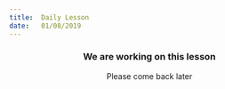 ```yaml
---
title:  Daily Lesson
date:   01/08/2019
---
```


### <center>We are working on this lesson</center>
<center>Please come back later</center>